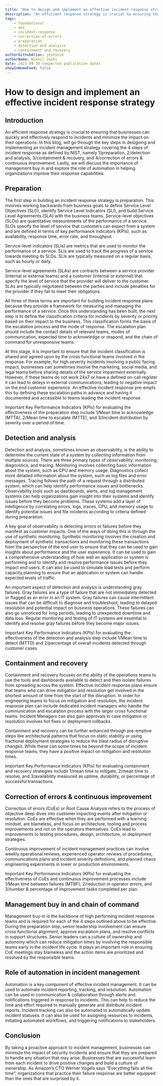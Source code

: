 ```yaml
---
title: "How to design and implement an effective incident response strategy"
description: "An efficient response strategy is crucial to ensuring that businesses can quickly and effectively respond to incidents and minimize the impact on their operations. In this blog, will go through the key steps in designing and implementing an incident management strategy covering the 4 steps of incident response as defined by NIST, namely 1/preparation, 2/detection and analysis, 3/containment & recovery, and 4/correction of errors & continuous improvement. Lastly, we will discuss the importance of management buy in and explore the role of automation in helping organizations improve their response capabilities."
tags:
    - foundational
    - aws
    - incident-response
    - correction-of-errors
    - preparation
    - detection and analysis
    - containment and recovery
authorGithubAlias: joshinik
authorName: Nikhil Joshi
date: 2023-09-30 (expected publication date)
showInHomeFeed: false
---
```


# How to design and implement an effective incident response strategy

## Introduction

An efficient response strategy is crucial to ensuring that businesses can quickly and effectively respond to incidents and minimize the impact on their operations. In this blog, will go through the key steps in designing and implementing an incident management strategy covering the 4 steps of incident response as defined by NIST, namely 1/preparation, 2/detection and analysis, 3/containment & recovery, and 4/correction of errors & continuous improvement. Lastly, we will discuss the importance of management buy in and explore the role of automation in helping organizations improve their response capabilities.

## Preparation

The first step in building an incident response strategy is preparation. This involves working backwards from business goals to define Service Level Objectives (SLO), identify Service Level Indicators (SLI), and build Service Level Agreements (SLA) with the business teams. Service-level objectives (SLOs) are quantitative measurements of the performance of a service. SLOs specify the level of service that customers can expect from a system and are defined in terms of key performance indicators (KPIs), such as availability, response time, error rate, and throughput. 

Service-level indicators (SLIs) are metrics that are used to monitor the performance of a service. SLIs are used to track the progress of a service towards meeting its SLOs. SLIs are typically measured on a regular basis, such as hourly or daily.

Service-level agreements (SLAs) are contracts between a service provider (internal or external teams) and a customer (internal or external) that specify the level of service that the provider will deliver to the customer. SLAs are typically negotiated between the parties and include penalties for the provider if they fail to meet their obligations.

All three of these terms are important for building incident response plans because they provide a framework for measuring and managing the performance of a service. Once this understanding has been built, the next step is to define the classification criteria for incidents by severity or priority based on their impact to the business. This classification forms the basis of the escalation process and the mode of response. The escalation plan should include the contact details of relevant teams, modes of communication, expected time to acknowledge or respond, and the chain of command for unresponsive teams. 

At this stage, it is important to ensure that the incident classification is shared and agreed upon by the cross functional teams involved in the response. For example, for high severity incidents involving a public facing impact, businesses can sometimes involve the marketing, social media, and legal teams before sharing details of the service impairment externally. However, if these teams do not work 24x7 or have a defined on-call register it can lead to delays in external communications, leading to negative impact on the end customer experience. An effective incident response pre-empts this by defining these escalation paths in advance and having it documented and accessible to teams leading the incident response. 

Important Key Performance Indicators (KPIs) for evaluating the effectiveness of the preparation step include 1/Mean time to acknowledge (MTTA), 2/Mean time to escalate (MTTE), and 3/Incident distribution by severity over a period of time. 


## Detection and analysis

Detection and analysis, sometimes known as observability, is the ability to determine the current state of a system by collecting information from multiple sources. There are three primary types of observability: monitoring, diagnostics, and tracing. Monitoring involves collecting basic information about the system, such as CPU and memory usage. Diagnostics collect more detailed information about the system, such as log files and error messages. Tracing follows the path of a request through a distributed system, which can help identify performance issues and bottlenecks. Observability tools such as dashboards, alerts, and log management systems can help organizations gain insight into their systems and identify issues before they become problems. These systems add a layer of intelligence by correlating errors, logs, traces, CPU, and memory usage to identify potential issues and file incidents according to criteria defined during preparation. 

A key goal of observability is detecting errors or failures before they manifest as customer impacts. One of the ways of doing this is through the use of synthetic monitoring. Synthetic monitoring involves the creation and deployment of synthetic transactions and monitoring these transactions from the perspective of the end user to ensure that they can be used to gain insights about performance and the user experience. It can be used to gain a comprehensive understanding of how well an application or system is performing and to identify and resolve performance issues before they impact end users. It can also be used to simulate load tests and perform capacity planning to ensure that an application or system can handle expected levels of traffic. 

An important aspect of detection and analysis is understanding gray failures. Gray failures are a type of failure that are not immediately detected or flagged as an error in an IT system. Gray failures can cause intermittent issues that can be difficult to diagnose and troubleshoot, leading to delayed resolution and potential impact on business operations. These failures can also go unnoticed for long periods, leading to unexpected downtime and data loss. Regular monitoring and testing of IT systems are essential to identify and resolve gray failures before they become major issues.

Important Key Performance Indicators (KPIs) for evaluating the effectiveness of the detection and analysis step include 1/Mean time to detect (MTTD) and 2/percentage of overall incidents detected through customer cases. 


## Containment and recovery

Containment and recovery focuses on the ability of the operations teams to use the tools and dashboards available to detect and then isolate failures from spreading across the system. Effective incident response plans ensure that teams who can drive mitigation and resolution get involved in the shortest amount of time from the start of the disruption. In order for engineering teams to focus on mitigation and resolution, the incident response plan can include dedicated incident managers who handle the communication and escalation process with the larger cross functional teams. Incident Managers can also gain approvals in case mitigation or resolution involves hot fixes or deployment rollbacks. 

Containment and recovery can be further enhanced through pre-emptive steps like architectural patterns that focus on static stability or using fractional deployment strategies to reduce the blast radius of disruptive changes. While these can some times be beyond the scope of incident response teams, they have a positive impact on mitigation and resolution times. 

Important Key Performance Indicators (KPIs) for evaluating containment and recovery strategies include 1/mean time to mitigate, 2/mean time to resolve, and 3/availability measured as uptime, durability, or percentage of successful transactions. 


## Correction of errors & continuous improvement

Correction of errors (CoEs) or Root Cause Analysis refers to the process of objective deep dives into customer impacting events after mitigation or resolution. CoEs are effective when they are performed with a learning mindset, are blameless, and focus on architecture, tooling and process improvements and not on the operators themselves. CoEs lead to improvements to testing procedures, design, architecture, or deployment strategies. 

Continuous improvement of incident management practices can involve weekly operational reviews, experienced operator reviews of procedures, communications plans and incident severity definitions, and planned chaos engineering experiments in lower or production environments. 

Important Key Performance Indicators (KPIs) for evaluating the effectiveness of CoEs and continuous improvement processes include 1/Mean time between failures (MTBF), 2/reduction in operator errors, and 3/number & percentage of improvement tasks completed per plan. 

## Management buy in and chain of command

Management buy-in is the backbone of high performing incident response teams and is required for each of the 4 steps outlined above to be effective. During the preparation step, senior leadership involvement can ensure cross functional alignment, approve escalation plans, and resolve conflicts in support structures. Senior leaders can a culture of ownership and autonomy which can reduce mitigation times by involving the responsible teams early in the incident life cycle. It plays an important role in ensuring CoE meetings stay blameless and the action items are prioritized and resolved by the responsible teams. 

## Role of automation in incident management 

Automation is a key component of effective incident management. It can be used to automate incident reporting, tracking, and resolution. Automation can be used in communication & collaboration through alerts and notifications triggered in response to incidents. This can help to reduce the time and effort required to manually generate and distribute incident reports. Incident tracking can also be automated to automatically update incident statuses. It can also be used for assigning resources to incidents, initiating automated workflows, and triggering notifications to stakeholders. 

## Conclusion

By taking a proactive approach to incident management, businesses can minimize the impact of security incidents and ensure that they are prepared to handle any situation that may arise. Businesses that are successful learn from each incident to drive positive changes and build a culture of ownership. As Amazon’s CTO Werner Vogels says “Everything fails all the time”; organizations that practice their failure response are better equipped than the ones that are surprised by it. 
